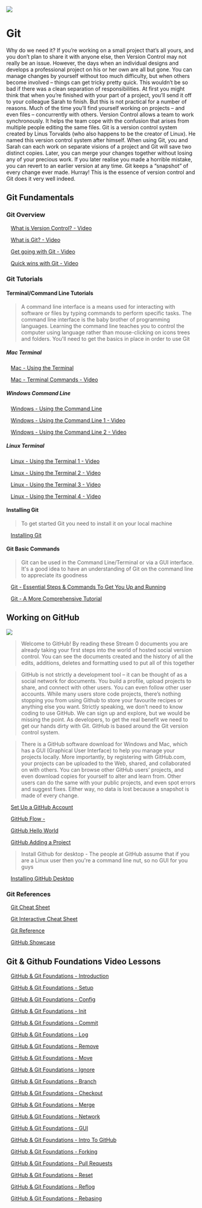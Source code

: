 <img src="https://github.com/Code-Institute-Org/Full-Stack-Web-Developer-Stream-0/blob/master/git.jpg">

# Git

Why do we need it? If you’re working on a small project that’s all yours, and you don’t plan to share it with anyone else, then Version Control may not really be an issue.
However, the days when an individual designs and develops a professional project on his or her own are all but gone. 
You can manage changes by yourself without too much difficulty, but when others become involved – things can get tricky pretty quick.
This wouldn’t be so bad if there was a clean separation of responsibilities. At first you might think that when you’re finished with your part of a project, 
you’ll send it off to your colleague Sarah to finish. But this is not practical for a number of reasons. 
Much of the time you’ll find yourself working on projects – and even files – concurrently with others. 
Version Control allows a team to work synchronously. It helps the team cope with the confusion that arises from multiple people editing the same files.
Git is a version control system created by Linus Torvalds (who also happens to be the creator of Linux). He named this version control system after himself.
When using Git, you and Sarah can each work on separate visions of a project and Git will save two distinct copies. Later, you can merge your changes together without losing any of your precious work. If you later realise you made a horrible mistake, you can revert to an earlier version at any time. Git keeps a “snapshot” of every change ever made. Hurray!
This is the essence of version control and Git does it very well indeed.



 
## Git Fundamentals

### Git Overview 
&nbsp;&nbsp;&nbsp;[What is Version Control? - Video](https://git-scm.com/video/what-is-version-control)

&nbsp;&nbsp;&nbsp;[What is Git? - Video](https://git-scm.com/video/what-is-git)

&nbsp;&nbsp;&nbsp;[Get going with Git - Video](https://git-scm.com/video/get-going)

&nbsp;&nbsp;&nbsp;[Quick wins with Git - Video](https://git-scm.com/video/quick-wins)

### Git Tutorials

####  Terminal/Command Line Tutorials

> A command line interface is a means used for interacting with software or files by typing commands to perform specific tasks. 
The command line interface is the baby brother of programming languages. 
Learning the command line teaches you to control the computer using language rather than mouse-clicking on icons trees and folders.
You'll need to get the basics in place in order to use Git

##### Mac Terminal

&nbsp;&nbsp;&nbsp;[Mac - Using the Terminal](http://www.macworld.co.uk/feature/mac-software/get-more-out-of-os-x-terminal-3608274/)

&nbsp;&nbsp;&nbsp;[Mac - Terminal Commands - Video](https://www.youtube.com/watch?v=IVDS1O4gv2U)


##### Windows Command Line

&nbsp;&nbsp;&nbsp;[Windows - Using the Command Line](http://www.computerhope.com/issues/chusedos.htm)

&nbsp;&nbsp;&nbsp;[Windows - Using the Command Line 1 - Video](https://www.youtube.com/watch?v=gy7L-dBVhMo)

&nbsp;&nbsp;&nbsp;[Windows - Using the Command Line 2 - Video](https://www.youtube.com/watch?v=OB8x0r17Bjg)

##### Linux Terminal

&nbsp;&nbsp;&nbsp;[Linux - Using the Terminal 1 - Video](https://www.youtube.com/watch?v=AO0jzD1hpXc)

&nbsp;&nbsp;&nbsp;[Linux - Using the Terminal 2 - Video](https://www.youtube.com/watch?v=HsBEzs6Q7w4)

&nbsp;&nbsp;&nbsp;[Linux - Using the Terminal 3 - Video](https://www.youtube.com/watch?v=rm9VthABJXA)

&nbsp;&nbsp;&nbsp;[Linux - Using the Terminal 4 - Video](https://www.youtube.com/watch?v=VPgrtk0HQB0)


#### Installing Git
> To get started Git you need to install it on your local machine 

&nbsp;&nbsp;&nbsp;[Installing Git](https://git-scm.com/book/en/v2/Getting-Started-Installing-Git)

#### Git Basic Commands

> Git can be used in the Command Line/Terminal or via a GUI interface.
It's a good idea to have an understanding of Git on the command line to appreciate its goodness

&nbsp;&nbsp;&nbsp;[Git - Essential Steps & Commands To Get You Up and Running](http://rogerdudler.github.io/git-guide/)

&nbsp;&nbsp;&nbsp;[Git - A More Comprehensive Tutorial](http://gitimmersion.com/)


## Working on GitHub

<img src="https://github.com/Code-Institute-Org/Full-Stack-Web-Developer-Stream-0/blob/master/git_github.jpg">

> Welcome to GitHub! By reading these Stream 0 documents you are already taking your first steps into the world of hosted social version control.
You can see the documents created and the history of all the edits, additions, deletes and formatting used to put all of this together

>GitHub is not strictly a development tool – it can be thought of as a social network for documents. 
You build a profile, upload projects to share, and connect with other users. You can even follow other user accounts. 
While many users store code projects, there’s nothing stopping you from using Github to store your favourite recipes or anything else you want.
Strictly speaking, we don’t need to know coding to use GitHub. We can sign up and explore, but we would be missing the point. 
As developers, to get the real benefit we need to get our hands dirty with Git. GitHub is based around the Git version control system.

> There is a GitHub software download for Windows and Mac, which has a GUI (Graphical User Interface) to help you manage your projects locally.
More importantly, by registering with GitHub.com, your projects can be uploaded to the Web, shared, and collaborated on with others. 
You can browse other GitHub users’ projects, and even download copies for yourself to alter and learn from. 
Other users can do the same with your public projects, and even spot errors and suggest fixes. Either way, no data is lost because a snapshot is made of every change.


&nbsp;&nbsp;&nbsp;[Set Up a GitHub Account](https://git-scm.com/book/en/v2/GitHub-Account-Setup-and-Configuration)

&nbsp;&nbsp;&nbsp;[GitHub Flow -](https://guides.github.com/introduction/flow/)

&nbsp;&nbsp;&nbsp;[GitHub Hello World](https://guides.github.com/activities/hello-world/)

&nbsp;&nbsp;&nbsp;[GitHub Adding a Project](https://guides.github.com/introduction/getting-your-project-on-github/)

> Install Github for desktop - The people at GitHub assume that if you are a Linux user then you're a command line nut, so no GUI for you guys

&nbsp;&nbsp;&nbsp;[Installing GitHub Desktop](https://guides.github.com/introduction/getting-your-project-on-github/)


### Git References 

&nbsp;&nbsp;&nbsp;[Git Cheat Sheet](https://training.github.com/kit/downloads/github-git-cheat-sheet.pdf)

&nbsp;&nbsp;&nbsp;[Git Interactive Cheat Sheet](http://ndpsoftware.com/git-cheatsheet.html#loc=local_repo;)

&nbsp;&nbsp;&nbsp;[Git Reference](https://git-scm.com/docs)

&nbsp;&nbsp;&nbsp;[GitHub Showcase](https://github.com/showcases)


## Git & Github Foundations Video Lessons

&nbsp;&nbsp;&nbsp;[GitHub & Git Foundations - Introduction](https://www.youtube.com/watch?v=FyfwLX4HAxM)

&nbsp;&nbsp;&nbsp;[GitHub & Git Foundations - Setup](https://www.youtube.com/watch?v=7Inc0G0wutk)

&nbsp;&nbsp;&nbsp;[GitHub & Git Foundations - Config](https://www.youtube.com/watch?v=ZChtKFLiaNw)

&nbsp;&nbsp;&nbsp;[GitHub & Git Foundations - Init](https://www.youtube.com/watch?v=WxMFZncm12s)

&nbsp;&nbsp;&nbsp;[GitHub & Git Foundations - Commit](https://www.youtube.com/watch?v=A-Cll9jEnnM)

&nbsp;&nbsp;&nbsp;[GitHub & Git Foundations - Log](https://www.youtube.com/watch?v=Ew8HQsFyVHo)

&nbsp;&nbsp;&nbsp;[GitHub & Git Foundations - Remove](https://www.youtube.com/watch?v=jtuHOIlfS2Q)

&nbsp;&nbsp;&nbsp;[GitHub & Git Foundations - Move](https://www.youtube.com/watch?v=ipdgyfPq8FE)

&nbsp;&nbsp;&nbsp;[GitHub & Git Foundations - Ignore](https://www.youtube.com/watch?v=4VBG9FlyiOw)

&nbsp;&nbsp;&nbsp;[GitHub & Git Foundations - Branch](https://www.youtube.com/watch?v=H5GJfcp3p4Q)

&nbsp;&nbsp;&nbsp;[GitHub & Git Foundations - Checkout](https://www.youtube.com/watch?v=HwrPhOp6-aM)

&nbsp;&nbsp;&nbsp;[GitHub & Git Foundations - Merge](https://www.youtube.com/watch?v=yyLiplDQtf0)

&nbsp;&nbsp;&nbsp;[GitHub & Git Foundations - Network](https://www.youtube.com/watch?v=xdao5LCNoYE)

&nbsp;&nbsp;&nbsp;[GitHub & Git Foundations - GUI](https://www.youtube.com/watch?v=BMYOs5jflGE)

&nbsp;&nbsp;&nbsp;[GitHub & Git Foundations - Intro To GitHub](https://www.youtube.com/watch?v=vDv5K5PbvO8)

&nbsp;&nbsp;&nbsp;[GitHub & Git Foundations - Forking](https://www.youtube.com/watch?v=5oJHRbqEofs)

&nbsp;&nbsp;&nbsp;[GitHub & Git Foundations - Pull Requests](https://www.youtube.com/watch?v=d5wpJ5VimSU)

&nbsp;&nbsp;&nbsp;[GitHub & Git Foundations - Reset](https://www.youtube.com/watch?v=BKPjPMVB81g)

&nbsp;&nbsp;&nbsp;[GitHub & Git Foundations - Reflog](https://www.youtube.com/watch?v=Vxc9m_OVyo0)

&nbsp;&nbsp;&nbsp;[GitHub & Git Foundations - Rebasing](https://www.youtube.com/watch?v=SxzjZtJwOgo)



